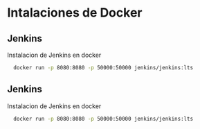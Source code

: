 
# Intalaciones de Docker




## Jenkins

Instalacion de Jenkins en docker

```bash
  docker run -p 8080:8080 -p 50000:50000 jenkins/jenkins:lts
```

## Jenkins

Instalacion de Jenkins en docker

```bash
  docker run -p 8080:8080 -p 50000:50000 jenkins/jenkins:lts
```
